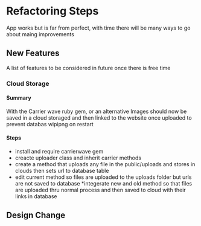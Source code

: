 # Refactoring Steps
App works but is far from perfect, with time there will be many ways to go about maing improvements
## New Features
A list of features to be considered in future once there is free time
### Cloud Storage
#### Summary
With the Carrier wave ruby gem, or an alternative Images should now be saved in a cloud storaged and then linked to the website once uploaded to prevent databas wipipng on restart
#### Steps
* install and require carrierwave gem
* creacte uploader class and inherit carrier methods
* create a method that uploads any file in the public/uploads and stores in clouds then sets url to database table
* edit current method so files are uploaded to the uploads folder but urls are not saved to database
*integerate new and old method so that files are uploaded thru normal process and then saved to cloud with their links in database

## Design Change
